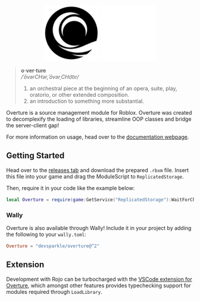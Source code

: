 <div align="center">
	<img src="https://github.com/devSparkle/overture-vscode/blob/main/assets/icon-dark.png#gh-light-mode-only"" alt="Cmdr" height="150" />
	<img src="https://github.com/devSparkle/overture-vscode/blob/main/assets/icon.png#gh-dark-mode-only"" alt="Cmdr" height="150" />
	<br/>
</div>

<!--moonwave-hide-before-this-line-->

>**o·ver·ture**  
>*/ˈōvərCHər,ˈōvərˌCHo͝or/*
>
>1. an orchestral piece at the beginning of an opera, suite, play, oratorio, or other extended composition.
>2. an introduction to something more substantial.

Overture is a source management module for Roblox. Overture was created to decomplexify the loading of libraries, streamline OOP classes and bridge the server-client gap!

For more information on usage, head over to the [documentation webpage](https://devsparkle.me/Overture/).


## Getting Started
Head over to the [releases tab](http://github.com/devSparkle/Overture/releases) and download the prepared `.rbxm` file. Insert this file into your game and drag the ModuleScript to `ReplicatedStorage`.

Then, require it in your code like the example below:

```lua
local Overture = require(game:GetService("ReplicatedStorage"):WaitForChild("Overture"))
```

### Wally

Overture is also available through Wally! Include it in your project by adding the following to your `wally.toml`:
```toml
Overture = "devsparkle/overture@^2"
```

## Extension
Development with Rojo can be turbocharged with the [VSCode extension for Overture](https://marketplace.visualstudio.com/items?itemName=devSparkle.overture-vscode), which amongst other features provides typechecking support for modules required through `LoadLibrary`.
